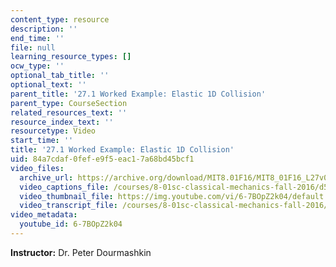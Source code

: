 ```yaml
---
content_type: resource
description: ''
end_time: ''
file: null
learning_resource_types: []
ocw_type: ''
optional_tab_title: ''
optional_text: ''
parent_title: '27.1 Worked Example: Elastic 1D Collision'
parent_type: CourseSection
related_resources_text: ''
resource_index_text: ''
resourcetype: Video
start_time: ''
title: '27.1 Worked Example: Elastic 1D Collision'
uid: 84a7cdaf-0fef-e9f5-eac1-7a68bd45bcf1
video_files:
  archive_url: https://archive.org/download/MIT8.01F16/MIT8_01F16_L27v01_360p.mp4
  video_captions_file: /courses/8-01sc-classical-mechanics-fall-2016/d56363453cc859c5a3277dbbbd53a824_6-7BOpZ2k04.vtt
  video_thumbnail_file: https://img.youtube.com/vi/6-7BOpZ2k04/default.jpg
  video_transcript_file: /courses/8-01sc-classical-mechanics-fall-2016/07fafafc5ffff77918d10e35e3dc1733_6-7BOpZ2k04.pdf
video_metadata:
  youtube_id: 6-7BOpZ2k04
---
```


**Instructor:** Dr. Peter Dourmashkin

